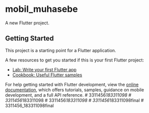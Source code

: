 # mobil_muhasebe

A new Flutter project.

## Getting Started

This project is a starting point for a Flutter application.

A few resources to get you started if this is your first Flutter project:

- [Lab: Write your first Flutter app](https://docs.flutter.dev/get-started/codelab)
- [Cookbook: Useful Flutter samples](https://docs.flutter.dev/cookbook)

For help getting started with Flutter development, view the
[online documentation](https://docs.flutter.dev/), which offers tutorials,
samples, guidance on mobile development, and a full API reference.
#   3 3 1 1 4 5 6 _ 1 8 3 3 1 1 0 9 8  
 #   3 3 1 1 4 5 6 _ 1 8 3 3 1 1 0 9 8  
 #   3 3 1 1 4 5 6 _ 1 8 3 3 1 1 0 9 8  
 #   3 3 1 1 4 5 6 _ 1 8 3 3 1 1 0 9 8 f i n a l  
 #   3 3 1 1 4 5 6 _ 1 8 3 3 1 1 0 9 8 f i n a l  
 